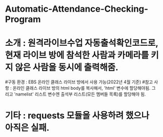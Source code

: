# Automatic-Attendance-Checking-Program
#     소개 : 원격라이브수업 자동출석확인코드로, 현재 라이브 방에 참석한 사람과 카메라를 키지 않은 사람을 동시에 출력해줌. 
#구동 환경 : EBS 온라인 클래스 라이브 방에서 사용 가능(2022년 4월 기준)
#참고 사항 : 온라인 클래스 라이브 방의 html body를 복사해서, 'html' 변수에 할당해야됨. 그리고 'namelist' 리스트 변수엔 출석부 리스트(모든 멤버들 목록)를 할당해야 됨.
#     기타 : requests 모듈을 사용하려 했으나 아직은 실패. 
